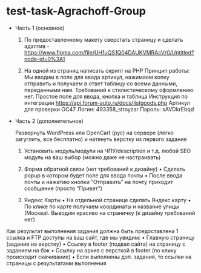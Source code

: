 # test-task-Agrachoff-Group

- Часть 1 (основное)

  1. По предоставленному макету сверстать страницу и сделать адаптив - https://www.figma.com/file/UH1uQS1Q04DAUKVMRAcVr0/Untitled?node-id=0%3A1

  2. На одной из страниц написать скрипт на РНР Принцип работы: Мы вводим в поле для ввода артикул, нажимаем копку отправить и получаем в ответ таблицу со всеми данными, переданными нам. Требований к стилистическому оформлению нет. Простое поле для ввода, кнопка и таблица Инструкция по интеграции https://api.forum-auto.ru/docs/listgoods.php Артикул для проверки OC47 Логин: 493358_stroyzar Пароль: sAVDkrEbqd

- Часть 2 (дополнительное)

  Развернуть WordPress или OpenCart (рус) на сервере (легко загуглить, все бесплатно) и натянуть верстку из первого задания

  1. Установить модуль/модули на ЧПУ/description и т.д. любой SEO модуль на ваш выбор (можно даже не настраивать)

  2. Форма обратной связи (нет требований к дизайну)
   • Сделать popup в котором будет поле для ввода почты
   • После ввода почты и нажатию кнопки “Отправить” на почту приходит сообщение (просто “Привет”)

  3. Яндекс Карты
   • На отдельной странице сделать Яндекс карту
   • По клике по карте получаем координаты и название улицы (Москва). Выводим красиво на страничку (к дизайну требований нет)

Как результат выполнения задания должна быть предоставлена 1 ссылка и FTP доступы на ваш сайт, где мы увидим:
• Главную страницу (задание на верстку)
• Ссылку в footer (подвал сайта) на страницу с заданием на бэк
• Ссылку на архив с версткой в footer (по клику происходит скачивание)
• Если выполнены доп. задания, то ссылки на страницы с результатами выполнения
